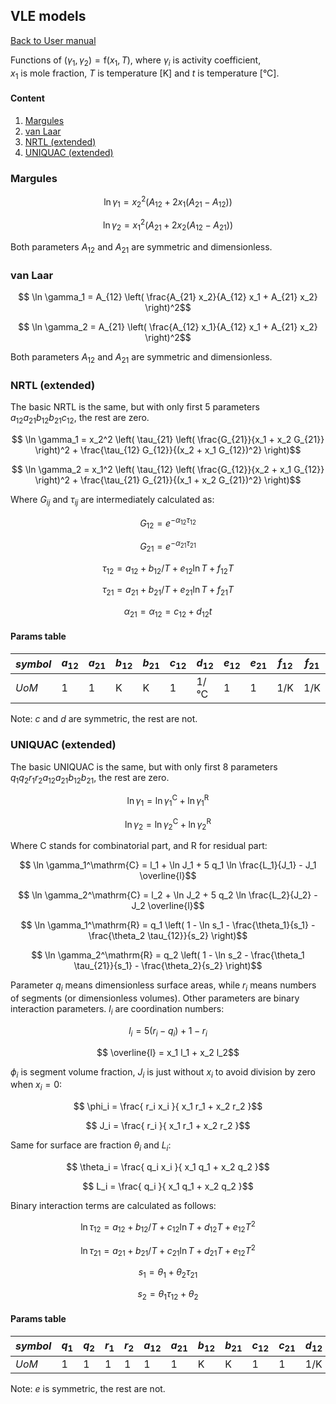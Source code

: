## VLE models

[Back to User manual](manual.md)

Functions of $(\gamma_1, \gamma_2) = \mathrm{f}(x_1, T)$, where $\gamma_i$ is activity coefficient,  
$x_1$ is mole fraction, $T$ is temperature [K] and $t$ is temperature [°C].

#### Content
1. [Margules](#margules)
2. [van Laar](#van-laar)
3. [NRTL (extended)](#nrtl-extended)
4. [UNIQUAC (extended)](#uniquac-extended)

### Margules

```math
    \ln \gamma_1 = x_2^2 \left( A_{12} + 2 x_1 (A_{21}-A_{12}) \right)
```
```math
    \ln \gamma_2 = x_1^2 \left( A_{21} + 2 x_2 (A_{12}-A_{21}) \right)
```

Both parameters $A_{12}$ and $A_{21}$ are symmetric and dimensionless.

### van Laar

```math
    \ln \gamma_1 = A_{12} \left( \frac{A_{21} x_2}{A_{12} x_1 + A_{21} x_2} \right)^2
```
```math
    \ln \gamma_2 = A_{21} \left( \frac{A_{12} x_1}{A_{12} x_1 + A_{21} x_2} \right)^2
```

Both parameters $A_{12}$ and $A_{21}$ are symmetric and dimensionless.

### NRTL (extended)

The basic NRTL is the same, but with only first 5 parameters $a_{12} a_{21} b_{12} b_{21} c_{12}$, the rest are zero. 

```math
    \ln \gamma_1 = x_2^2 \left( \tau_{21} \left( \frac{G_{21}}{x_1 + x_2 G_{21}} \right)^2 + \frac{\tau_{12} G_{12}}{(x_2 + x_1 G_{12})^2} \right)
```
```math
    \ln \gamma_2 = x_1^2 \left( \tau_{12} \left( \frac{G_{12}}{x_2 + x_1 G_{12}} \right)^2 + \frac{\tau_{21} G_{21}}{(x_1 + x_2 G_{21})^2} \right)
```

Where $G_{ij}$ and $\tau_{ij}$ are intermediately calculated as:
```math
    G_{12} = e^{-\alpha_{12} \tau_{12}}
```
```math
    G_{21} = e^{-\alpha_{21} \tau_{21}}
```
```math
    \tau_{12} = a_{12} + b_{12}/T + e_{12} \ln T + f_{12} T
```
```math
    \tau_{21} = a_{21} + b_{21}/T + e_{21} \ln T + f_{21} T
```
```math
    \alpha_{21} = \alpha_{12} = c_{12} + d_{12} t
```

#### Params table

| _symbol_ | $a_{12}$ | $a_{21}$ | $b_{12}$ | $b_{21}$ | $c_{12}$ | $d_{12}$ | $e_{12}$ | $e_{21}$ | $f_{12}$ | $f_{21}$ |
|----------|----------|----------|----------|----------|----------|----------|----------|----------|----------|----------|
| _UoM_    | 1        | 1        | K        | K        | 1        | 1/°C     | 1        | 1        | 1/K      | 1/K      |

Note: $c$ and $d$ are symmetric, the rest are not.

### UNIQUAC (extended)

The basic UNIQUAC is the same, but with only first 8 parameters $q_1 q_2 r_1 r_2 a_{12} a_{21} b_{12} b_{21}$, the rest are zero.

```math
    \ln \gamma_1 = \ln \gamma_1^\mathrm{C} + \ln \gamma_1^\mathrm{R}
```
```math
    \ln \gamma_2 = \ln \gamma_2^\mathrm{C} + \ln \gamma_2^\mathrm{R}
```

Where C stands for combinatorial part, and R for residual part:

```math
    \ln \gamma_1^\mathrm{C} = l_1 + \ln J_1 + 5 q_1 \ln \frac{L_1}{J_1} - J_1 \overline{l}
```
```math
    \ln \gamma_2^\mathrm{C} = l_2 + \ln J_2 + 5 q_2 \ln \frac{L_2}{J_2} - J_2 \overline{l}
```

```math
    \ln \gamma_1^\mathrm{R} = q_1 \left( 1 - \ln s_1 - \frac{\theta_1}{s_1} - \frac{\theta_2 \tau_{12}}{s_2} \right)
```
```math
    \ln \gamma_2^\mathrm{R} = q_2 \left( 1 - \ln s_2 - \frac{\theta_1 \tau_{21}}{s_1} - \frac{\theta_2}{s_2} \right)
```

Parameter $q_i$ means dimensionless surface areas, while $r_i$ means numbers of segments (or dimensionless volumes).
Other parameters are binary interaction parameters.
$l_i$ are coordination numbers:
```math
    l_i = 5 (r_i-q_i) + 1 - r_i
```
```math
    \overline{l} = x_1 l_1 + x_2 l_2
```

$\phi_i$ is segment volume fraction, $J_i$ is just without $x_i$ to avoid division by zero when $x_i=0$:
```math
    \phi_i = \frac{ r_i x_i }{ x_1 r_1 + x_2 r_2 }
```
```math
    J_i = \frac{ r_i }{ x_1 r_1 + x_2 r_2 }
```

Same for surface are fraction $\theta_i$ and $L_i$:
```math
    \theta_i = \frac{ q_i x_i }{ x_1 q_1 + x_2 q_2 }
```
```math
    L_i = \frac{ q_i }{ x_1 q_1 + x_2 q_2 }
```

Binary interaction terms are calculated as follows:
```math
    \ln \tau_{12} = a_{12} + b_{12}/T + c_{12} \ln T + d_{12} T + e_{12} T^2
```
```math
    \ln \tau_{21} = a_{21} + b_{21}/T + c_{21} \ln T + d_{21} T + e_{12} T^2
```
```math
    s_1 = \theta_1 + \theta_2 \tau_{21}
```
```math
    s_2 = \theta_1 \tau_{12} + \theta_2
```

#### Params table

| _symbol_ | $q_1$ | $q_2$ | $r_1$ | $r_2$ | $a_{12}$ | $a_{21}$ | $b_{12}$ | $b_{21}$ | $c_{12}$ | $c_{21}$ | $d_{12}$ | $d_{21}$ | $e_{12}$ |
|----------|-------|-------|-------|-------|----------|----------|----------|----------|----------|----------|----------|----------|----------|
| _UoM_    | 1     | 1     | 1     | 1     | 1        | 1        | K        | K        | 1        | 1        | 1/K      | 1/K      | K^-2     |

Note: $e$ is symmetric, the rest are not.
